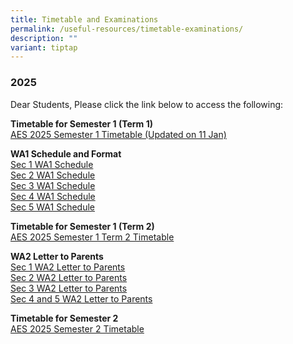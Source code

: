 ```yaml
---
title: Timetable and Examinations
permalink: /useful-resources/timetable-examinations/
description: ""
variant: tiptap
---
```

<h3>2025</h3>
<p>Dear Students, Please click the link below to access the following:</p>
<p><strong>Timetable for Semester 1 (Term 1)</strong>
<br><a href="/files/AES_2025_Semester_1_Timetable__Updated_on_11_Jan_.pdf" rel="noopener noreferrer nofollow" target="_blank">AES 2025 Semester 1 Timetable (Updated on 11 Jan)</a>
</p>
<p><strong>WA1 Schedule and Format</strong>
<br><a href="/files/1__2025_Sec_1_WA1_Schedule.pdf" rel="noopener noreferrer nofollow" target="_blank">Sec 1 WA1 Schedule</a>
<br><a href="/files/2__2025_Sec_2_WA1_Schedule.pdf" rel="noopener noreferrer nofollow" target="_blank">Sec 2 WA1 Schedule</a>
<br><a href="/files/3__2025_Sec_3_WA1_Schedule.pdf" rel="noopener noreferrer nofollow" target="_blank">Sec 3 WA1 Schedule</a>
<br><a href="/files/4__2025_Sec_4_WA1_Schedule.pdf" rel="noopener noreferrer nofollow" target="_blank">Sec 4 WA1 Schedule</a>
<br><a href="/files/5__2025_Sec_5_WA1_Schedule.pdf" rel="noopener noreferrer nofollow" target="_blank">Sec 5 WA1 Schedule</a>
</p>
<p><strong>Timetable for Semester 1 (Term 2)</strong>
<br><a href="/files/AES_2025_SEM1_CLASS_TIMETABLE_Term2__19Mar_.pdf" rel="noopener noreferrer nofollow" target="_blank">AES 2025 Semester 1 Term 2 Timetable </a>
</p>
<p><strong>WA2 Letter to Parents</strong>
<br><a href="/files/Sec_1_WA2_letter.pdf" rel="noopener noreferrer nofollow" target="_blank">Sec 1 WA2 Letter to Parents</a>
<br><a href="/files/Sec_2_WA2_letter.pdf" rel="noopener noreferrer nofollow" target="_blank">Sec 2 WA2 Letter to Parents</a>
<br><a href="/files/Sec_3_WA2_letter.pdf" rel="noopener noreferrer nofollow" target="_blank">Sec 3 WA2 Letter to Parents</a>
<br><a href="/files/Sec_4_and_5_WA2_letter.pdf" rel="noopener noreferrer nofollow" target="_blank">Sec 4 and 5 WA2 Letter to Parents</a>
</p>
<p><strong>Timetable for Semester 2</strong>
<br><a href="/files/AES_2025_SEM2_Final_26Jun_Class.pdf" rel="noopener nofollow" target="_blank">AES 2025 Semester 2 Timetable</a>
</p>
<p></p>
<p>
<br>
</p>